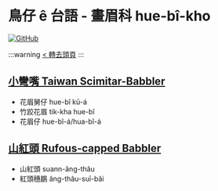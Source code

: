 # 鳥仔 ê 台語 - 畫眉科 hue-bî-kho

[![GitHub](https://img.shields.io/badge/GitHub-black?logo=github)](https://github.com/siansiansu/tsiau-a-e-mia)

:::warning
[< 轉去頭頁](https://hackmd.io/@siansiansu/Hy4VzNvha)
:::

## [小彎嘴 Taiwan Scimitar-Babbler](https://www.instagram.com/p/CXEK7PLPQ27/)

- 花眉舅仔 hue-bî kū-á
- 竹跤花眉 tik-kha hue-bî
- 花眉仔 hue-bî-á/hua-bî-á

## [山紅頭 Rufous-capped Babbler](https://www.instagram.com/p/CmtzGiYvaFf/)

- 山紅頭 suann-âng-thâu
- 紅頭穗鶥 âng-thâu-suī-bâi
